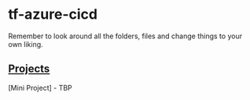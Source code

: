# tf-azure-cicd

Remember to look around all the folders, files and change things to your own liking.

## [Projects](https://github.com/RustyTake-Off/projects)

[Mini Project] - TBP
